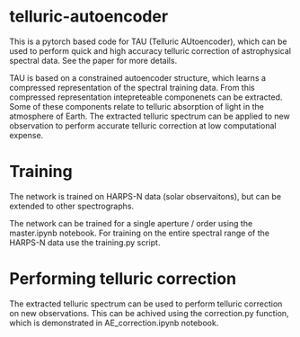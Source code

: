 # telluric-autoencoder
This is a pytorch based code for TAU (Telluric AUtoencoder), which can be used to perform quick and high accuracy telluric correction of astrophysical spectral data. See the paper for more details.

TAU is based on a constrained autoencoder structure, which learns a compressed representation of the spectral training data. From this compressed representation intepreteable componenets can be extracted. Some of these components relate to telluric absorption of light in the atmosphere of Earth. The extracted telluric spectrum can be applied to new observation to perform accurate telluric correction at low computational expense.

# Training 
The network is trained on HARPS-N data (solar observaitons), but can be extended to other spectrographs. 

The network can be trained for a single aperture / order using the master.ipynb notebook. For training on the entire spectral range of the HARPS-N data use the training.py script. 

# Performing telluric correction
The extracted telluric spectrum can be used to perform telluric correction on new observations. This can be achived using the correction.py function, which is demonstrated in AE_correction.ipynb notebook.



